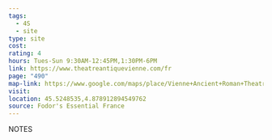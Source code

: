 ```yaml
---
tags:
  - 4S
  - site
type: site
cost: 
rating: 4
hours: Tues-Sun 9:30AM-12:45PM,1:30PM-6PM
link: https://www.theatreantiquevienne.com/fr
page: "490"
map-link: https://www.google.com/maps/place/Vienne+Ancient+Roman+Theatre/@45.5248311,4.8777225,19.25z/data=!4m6!3m5!1s0x47f4df08bf5e5a27:0xf2c1e503679cfc9c!8m2!3d45.5248586!4d4.8785727!16s%2Fg%2F121djqr5?entry=ttu&g_ep=EgoyMDI0MTAwMi4xIKXMDSoASAFQAw%3D%3D
visit: 
location: 45.5248535,4.878912894549762
source: Fodor's Essential France
---
```

NOTES